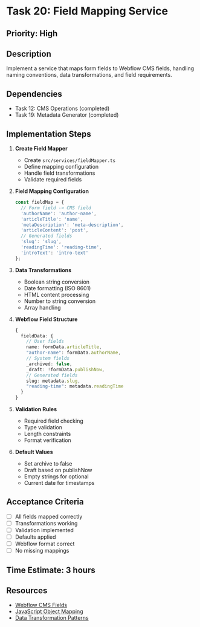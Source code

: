 # Task 20: Field Mapping Service

## Priority: High

## Description
Implement a service that maps form fields to Webflow CMS fields, handling naming conventions, data transformations, and field requirements.

## Dependencies
- Task 12: CMS Operations (completed)
- Task 19: Metadata Generator (completed)

## Implementation Steps

1. **Create Field Mapper**
   - Create `src/services/fieldMapper.ts`
   - Define mapping configuration
   - Handle field transformations
   - Validate required fields

2. **Field Mapping Configuration**
   ```typescript
   const fieldMap = {
     // Form field -> CMS field
     'authorName': 'author-name',
     'articleTitle': 'name',
     'metaDescription': 'meta-description',
     'articleContent': 'post',
     // Generated fields
     'slug': 'slug',
     'readingTime': 'reading-time',
     'introText': 'intro-text'
   };
   ```

3. **Data Transformations**
   - Boolean string conversion
   - Date formatting (ISO 8601)
   - HTML content processing
   - Number to string conversion
   - Array handling

4. **Webflow Field Structure**
   ```typescript
   {
     fieldData: {
       // User fields
       name: formData.articleTitle,
       "author-name": formData.authorName,
       // System fields
       _archived: false,
       _draft: !formData.publishNow,
       // Generated fields
       slug: metadata.slug,
       "reading-time": metadata.readingTime
     }
   }
   ```

5. **Validation Rules**
   - Required field checking
   - Type validation
   - Length constraints
   - Format verification

6. **Default Values**
   - Set archive to false
   - Draft based on publishNow
   - Empty strings for optional
   - Current date for timestamps

## Acceptance Criteria
- [ ] All fields mapped correctly
- [ ] Transformations working
- [ ] Validation implemented
- [ ] Defaults applied
- [ ] Webflow format correct
- [ ] No missing mappings

## Time Estimate: 3 hours

## Resources
- [Webflow CMS Fields](https://university.webflow.com/lesson/intro-to-the-webflow-cms)
- [JavaScript Object Mapping](https://developer.mozilla.org/en-US/docs/Web/JavaScript/Reference/Global_Objects/Object/entries)
- [Data Transformation Patterns](https://www.patterns.dev/posts/transformation-pattern)